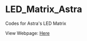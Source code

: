 # LED_Matrix_Astra
Codes for Astra's LED Matrix

View Webpage: [Here](https://mnzs1701.github.io/LED_Matrix_Astra/)
